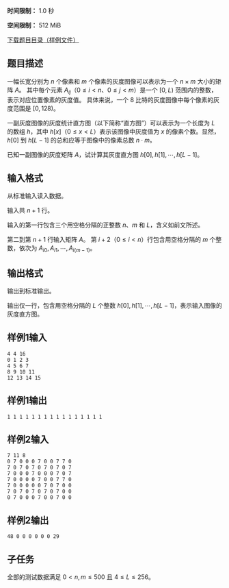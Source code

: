 


**时间限制：** 1.0 秒 


**空间限制：** 512 MiB

[下载题目目录（样例文件）](examples/CSP202104-1.zip)




## 题目描述

一幅长宽分别为 $n$ 个像素和 $m$ 个像素的灰度图像可以表示为一个 $n \times m$ 大小的矩阵 $A$。
其中每个元素 $A_{ij}$（$0 \leq i <n$、$0 \leq j < m$）是一个 $[0, L)$ 范围内的整数，表示对应位置像素的灰度值。
具体来说，一个 $8$ 比特的灰度图像中每个像素的灰度范围是 $[0, 128)$。

一副灰度图像的灰度统计直方图（以下简称“直方图”）可以表示为一个长度为 $L$ 的数组 $h$，其中 $h[x]$（$0 \leq x < L$）表示该图像中灰度值为 $x$ 的像素个数。显然，$h[0]$ 到 $h[L-1]$ 的总和应等于图像中的像素总数 $n \cdot m$。

已知一副图像的灰度矩阵 $A$，试计算其灰度直方图 $h[0], h[1], \cdots, h[L-1]$。

## 输入格式

从标准输入读入数据。

输入共 $n + 1$ 行。

输入的第一行包含三个用空格分隔的正整数 $n$、$m$ 和 $L$，含义如前文所述。

第二到第 $n + 1$ 行输入矩阵 $A$。
第 $i + 2$（$0 \leq i < n$）行包含用空格分隔的 $m$ 个整数，依次为 $A_{i0}, A_{i1}, \cdots, A_{i(m-1)}$。

## 输出格式

输出到标准输出。

输出仅一行，包含用空格分隔的 $L$ 个整数 $h[0], h[1], \cdots, h[L-1]$，表示输入图像的灰度直方图。








## 样例1输入

```plain
4 4 16
0 1 2 3
4 5 6 7
8 9 10 11
12 13 14 15
```



## 样例1输出

```plain
1 1 1 1 1 1 1 1 1 1 1 1 1 1 1 1
```









## 样例2输入

```plain
7 11 8
0 7 0 0 0 7 0 0 7 7 0
7 0 7 0 7 0 7 0 7 0 7
7 0 0 0 7 0 0 0 7 0 7
7 0 0 0 0 7 0 0 7 7 0
7 0 0 0 0 0 7 0 7 0 0
7 0 7 0 7 0 7 0 7 0 0
0 7 0 0 0 7 0 0 7 0 0
```



## 样例2输出

```plain
48 0 0 0 0 0 0 29
```


## 子任务

全部的测试数据满足 $0 < n, m \leq 500$ 且 $4 \leq L \leq 256$。